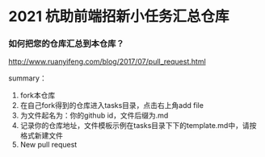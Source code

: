 # 2021 杭助前端招新小任务汇总仓库

### 如何把您的仓库汇总到本仓库？

http://www.ruanyifeng.com/blog/2017/07/pull_request.html



summary：

1. fork本仓库
2. 在自己fork得到的仓库进入tasks目录，点击右上角add file
3. 为文件起名为：你的github id，文件后缀为.md
4. 记录你的仓库地址，文件模板示例在tasks目录下下的template.md中，请按格式新建文件
5. New pull request
